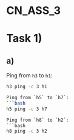# CN_ASS_3

# Task 1)

## a)

Ping from `h3` to `h1`:
```bash
h3 ping -c 3 h1

Ping from `h5` to `h7`:
```bash
h5 ping -c 3 h7

Ping from `h8` to `h2`:
```bash
h8 ping -c 3 h2
